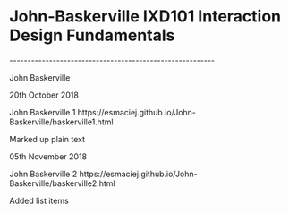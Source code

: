 <h1>John-Baskerville IXD101 Interaction Design Fundamentals</h1>
---------------------------------------------------------
<p>John Baskerville</p>

<p>20th October 2018</p>
<p>John Baskerville 1 https://esmaciej.github.io/John-Baskerville/baskerville1.html</p>
<p>Marked up plain text</p>

<p>05th November 2018</p>
<p>John Baskerville 2 https://esmaciej.github.io/John-Baskerville/baskerville2.html</p>
<p>Added list items</p>

